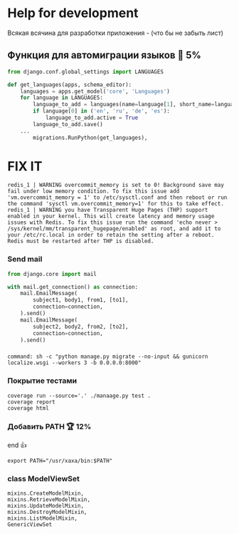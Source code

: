 # Help for development

Всякая всячина для разработки приложения - (что бы не забыть лист)

## Функция для автомиграции языков 💎 5%

```py
from django.conf.global_settings import LANGUAGES

def get_languages(apps, schema_editor):
    languages = apps.get_model('core', 'Languages')
    for language in LANGUAGES:
        language_to_add = languages(name=language[1], short_name=language[0])
        if language[0] in ('en', 'ru', 'de', 'es'):
            language_to_add.active = True
        language_to_add.save()
    ...
        migrations.RunPython(get_languages),
```


# FIX IT

```shell script
redis_1 | WARNING overcommit_memory is set to 0! Background save may fail under low memory condition. To fix this issue add 'vm.overcommit_memory = 1' to /etc/sysctl.conf and then reboot or run the command 'sysctl vm.overcommit_memory=1' for this to take effect.
redis_1 | WARNING you have Transparent Huge Pages (THP) support enabled in your kernel. This will create latency and memory usage issues with Redis. To fix this issue run the command 'echo never > /sys/kernel/mm/transparent_hugepage/enabled' as root, and add it to your /etc/rc.local in order to retain the setting after a reboot. Redis must be restarted after THP is disabled.
```

### Send mail

```python
from django.core import mail

with mail.get_connection() as connection:
    mail.EmailMessage(
        subject1, body1, from1, [to1],
        connection=connection,
    ).send()
    mail.EmailMessage(
        subject2, body2, from2, [to2],
        connection=connection,
    ).send()
```
###
```shell script
command: sh -c "python manage.py migrate --no-input && gunicorn localize.wsgi --workers 3 -b 0.0.0.0:8000"
```

### Покрытие тестами

```shell script
coverage run --source='.' ./manaage.py test .
coverage report
coverage html
```

### Добавить PATH 🏆 12%

end :+1:

```shell script
export PATH="/usr/xaxa/bin:$PATH"
```

### class ModelViewSet

```
mixins.CreateModelMixin,
mixins.RetrieveModelMixin,
mixins.UpdateModelMixin,
mixins.DestroyModelMixin,
mixins.ListModelMixin,
GenericViewSet
```
